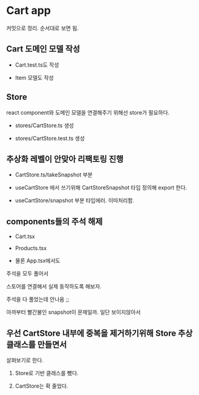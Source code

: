 # Cart app

커밋으로 정리. 순서대로 보면 됨.

## Cart 도메인 모델 작성

- Cart.test.ts도 작성

- Item 모델도 작성

## Store

react component와 도메인 모델을 연결해주기 위해선 store가 필요하다.

- stores/CartStore.ts 생성

- stores/CartStore.test.ts 생성

## 추상화 레벨이 안맞아 리팩토링 진행

- CartStore.ts/takeSnapshot 부분

- useCartStore 에서 쓰기위해 CartStoreSnapshot 타입 정의해 export 한다.

- useCartStore/snapshot 부분 타입에러. 이따처리함.

## components들의 주석 해제

- Cart.tsx

- Products.tsx

- 물론 App.tsx에서도

주석을 모두 풀어서

스토어를 연결해서 실제 동작하도록 해보자.

주석을 다 풀었는데 안나옴 ;;

아까부터 빨간불인 snapshot이 문제일까. 일단 보이지않아서

## 우선 CartStore 내부에 중복을 제거하기위해 Store 추상 클래스를 만들면서

살펴보기로 한다.

1. Store로 기반 클래스를 뺐다.

2. CartStore는 확 줄었다.
